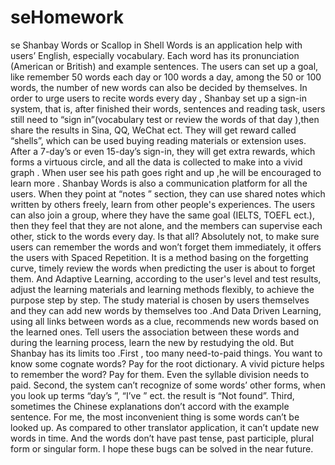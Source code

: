 # seHomework
se
Shanbay Words or Scallop in Shell Words is an application help with users’ English, especially vocabulary. 
Each word has its pronunciation (American or British) and example sentences. The users can set up a goal, like remember 50 words each day or 100 words a day, among the 50 or 100 words, the number of new words can also be decided by themselves. In order to urge users to recite words every day , Shanbay set up a sign-in system, that is, after finished their words, sentences and reading task, users  still need to “sign in”(vocabulary test or review the words of that day ),then share the results in Sina, QQ, WeChat ect. They will get reward called “shells”, which can be used buying reading materials or extension uses. After a 7-day’s or even 15-day’s sign-in, they will get extra rewards, which forms a virtuous circle, and all the data is collected to make into a vivid graph . When user see his path goes right and up ,he will be encouraged to learn more .
Shanbay Words is also a communication platform for all the users. When they point at “notes ” section, they can use shared notes which written by others freely, learn from other people's experiences. The users can also join a group, where they have the same goal (IELTS, TOEFL ect.), then they feel that they are not alone, and the members can supervise each other, stick to the words every day. 
Is that all? Absolutely not, to make sure users can remember the words and won’t forget them immediately, it offers the users with Spaced Repetition. It is a method basing on the forgetting curve, timely review the words when predicting the user is about to forget them. And Adaptive Learning, according to the user's level and test results, adjust the learning materials and learning methods flexibly, to achieve the purpose step by step. The study material is chosen by users themselves and they can add new words by themselves too .And Data Driven Learning, using all links between words as a clue, recommends new words based on the learned ones. Tell users the association between these words and during the learning process, learn the new by restudying the old.
But Shanbay has its limits too .First , too many need-to-paid things. You want to know some cognate words? Pay for the root dictionary. A vivid picture helps to remember the word? Pay for them. Even the syllable division needs to paid. Second, the system can’t recognize of some words’ other forms, when you look up terms “day’s ”, “I’ve ” ect. the result is “Not found”. Third, sometimes the Chinese explanations don’t accord with the example sentence.
For me, the most inconvenient thing is some words can’t be looked up. As compared to other translator application, it can’t update new words in time. And the words don’t have past tense, past participle, plural form or singular form. I hope these bugs can be solved in the near future.

